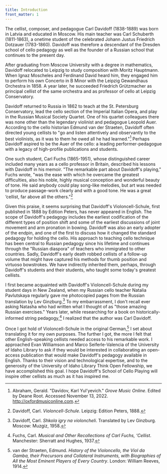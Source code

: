 ```yaml
---
title: Introduction
front_matter: 1
---
```


The cellist, composer, and pedagogue Carl Davidoff (1838-1889) was born in Latvia and educated in Moscow. His main teacher was Carl Schuberth (1811-1863), a onetime student of the celebrated Johann Justus Friedrich Dotzauer (1783-1860). Davidoff was therefore a descendant of the Dresden school of cello pedagogy as well as the founder of a Russian school that continues to the present day.  

After graduating from Moscow University with a degree in mathematics, Davidoff relocated to Leipzig to study composition with Moritz Hauptmann. When Ignaz Moscheles and Ferdinand David heard him, they engaged him to perform his own Concerto in B Minor with the Leipzig Gewandhaus Orchestra in 1858. A year later, he succeeded Friedrich Grützmacher as principal cellist of the same orchestra and as professor of cello at Leipzig Conservatory.  

Davidoff returned to Russia in 1862 to teach at the St. Petersburg Conservatory, lead the cello section of the Imperial Italian Opera, and play in the Russian Musical Society Quartet. One of his quartet colleagues there was none other than the legendary violinist and pedagogue Leopold Auer. According to the cello historian Edmund van der Straeten, Davidoff often directed young cellists to "go and listen attentively and observantly to the best violinists, as it was to them he owed all he had learned."[^1] Perhaps Davidoff aspired to be the Auer of the cello: a leading performer-pedagogue with a legacy of high-profile publications and students.  

One such student, Carl Fuchs (1865-1951), whose distinguished career included many years as a cello professor in Britain, described his lessons with Davidoff in his memoir. "The remarkable part about Davidoff's playing," Fuchs wrote, "was the ease with which he overcame the greatest difficulties, also his noble, highly musical conception and wonderful beauty of tone. He said anybody could play song-like melodies, but art was needed to produce passage-work clearly and with a good tone. He was a great ‘cellist, far above all the others."[^2] 

Given this praise, it seems surprising that Davidoff's Violoncell-Schule, first published in 1888 by Edition Peters, has never appeared in English. The scope of Davidoff's pedagogy includes the earliest codification of the different types of position shift and some of the earliest discussions of joint movement and arm pronation in bowing. Davidoff was also an early adopter of the endpin, and one of the first to discuss how it changed the standard pedagogy for holding the cello. His approach to teaching cello technique has been central to Russian pedagogy since his lifetime and continues through the "Russian diaspora" of teachers who immigrated to other countries. Sadly, Davidoff's early death robbed cellists of a follow-up volume that might have captured his methods for thumb position and virtuoso bowstrokes. We have indirectly inherited them, perhaps, through Davidoff's students and their students, who taught some today's greatest cellists. 

I first became acquainted with Davidoff's Violoncell-Schule during my student days in New Zealand, when my Russian cello teacher Natalia Pavlutskaya regularly gave me photocopied pages from the Russian translation by Lev Ginzburg.[^3] To my embarrassment, I don't recall ever asking Natasha who had written what I thought of as "those amazing Russian exercises." Years later, while researching for a book on historically-informed string pedagogy,[^4] I realized that the author was Carl Davidoff. 

Once I got hold of Violoncell-Schule in the original German,[^5] I set about translating it for my own purposes. The further I got, the more I felt that other English-speaking cellists needed access to his remarkable work. I approached Evan Williamson and Marco Seiferle-Valencia of the University of Idaho Library to ask if they would be interested in collaborating an open-access publication that would make Davidoff's pedagogy available in English. Thanks to their vision and technological expertise, and to the generosity of the University of Idaho Library Think Open Fellowship, we have accomplished this goal. I hope Davidoff's School of Cello Playing will inspire other cellists as much as it has inspired me. 

[^1]: Abraham, Gerald. "Davïdov, Karl Yul’yevich." *Grove Music Online*. Edited by Deane Root. Accessed November 13, 2022. http://oxfordmusiconline.com. 

[^2]: Davidoff, Carl. *Violoncell-Schule*. Leipzig: Edition Peters, 1888. 

[^3]: Davidoff, Carl. *Shkola igry na violoncheli*. Translated by Lev Ginzburg. Moscow: Muzgiz, 1958. 

[^4]: Fuchs, Carl. *Musical and Other Recollections of Carl Fuchs, ‘Cellist*. Manchester: Sherratt and Hughes, 1937. 

[^5]: van der Straeten, Edmund. *History of the Violoncello, the Viol da Gamba, their Precursors and Collateral Instruments, with Biographies of All the Most Eminent Players of Every Country*. London: William Reeves, 1914.

